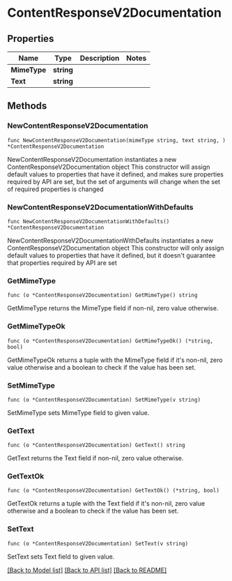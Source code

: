 # ContentResponseV2Documentation

## Properties

Name | Type | Description | Notes
------------ | ------------- | ------------- | -------------
**MimeType** | **string** |  | 
**Text** | **string** |  | 

## Methods

### NewContentResponseV2Documentation

`func NewContentResponseV2Documentation(mimeType string, text string, ) *ContentResponseV2Documentation`

NewContentResponseV2Documentation instantiates a new ContentResponseV2Documentation object
This constructor will assign default values to properties that have it defined,
and makes sure properties required by API are set, but the set of arguments
will change when the set of required properties is changed

### NewContentResponseV2DocumentationWithDefaults

`func NewContentResponseV2DocumentationWithDefaults() *ContentResponseV2Documentation`

NewContentResponseV2DocumentationWithDefaults instantiates a new ContentResponseV2Documentation object
This constructor will only assign default values to properties that have it defined,
but it doesn't guarantee that properties required by API are set

### GetMimeType

`func (o *ContentResponseV2Documentation) GetMimeType() string`

GetMimeType returns the MimeType field if non-nil, zero value otherwise.

### GetMimeTypeOk

`func (o *ContentResponseV2Documentation) GetMimeTypeOk() (*string, bool)`

GetMimeTypeOk returns a tuple with the MimeType field if it's non-nil, zero value otherwise
and a boolean to check if the value has been set.

### SetMimeType

`func (o *ContentResponseV2Documentation) SetMimeType(v string)`

SetMimeType sets MimeType field to given value.


### GetText

`func (o *ContentResponseV2Documentation) GetText() string`

GetText returns the Text field if non-nil, zero value otherwise.

### GetTextOk

`func (o *ContentResponseV2Documentation) GetTextOk() (*string, bool)`

GetTextOk returns a tuple with the Text field if it's non-nil, zero value otherwise
and a boolean to check if the value has been set.

### SetText

`func (o *ContentResponseV2Documentation) SetText(v string)`

SetText sets Text field to given value.



[[Back to Model list]](../README.md#documentation-for-models) [[Back to API list]](../README.md#documentation-for-api-endpoints) [[Back to README]](../README.md)


